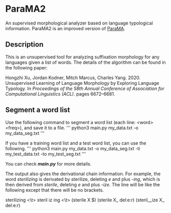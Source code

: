# ParaMA2
An supervised morphological analyzer based on language typological information. ParaMA2 is an improved version of [ParaMA](https://github.com/xuhongzhi/ParaMA).

## Description
This is an unsupervised tool for analyzing suffixation morphology for any languages given a list of words. The details of the algorithm can be found in the following paper:

Hongzhi Xu, Jordan Kodner, Mitch Marcus, Charles Yang. 2020. Unsupervised Learning of Language Morphology by Exploring Language Typology. In *Proceedings of the 58th Annual Conference of Association for Computational Linguistics (ACL)*. pages 6672–6681. 

## Segment a word list
Use the following command to segment a word list (each line: \<word\> \<freq\>), and save it to a file. 
'''
python3 main.py my_data.txt -o my_data_seg.txt
'''

If you have a training word list and a test word list, you can use the following.
'''
python3 main.py my_data.txt -o my_data_seg.txt -ti my_test_data.txt -to my_test_seg.txt
'''

You can check ***main.py*** for more details.

The output also gives the derivational chain information. For example, the word _sterilizing_ is derivated by sterilize, deleting _e_ and plus _-ing_, which is then derived from _sterile_, deleting _e_ and plus _-ize_. The line will be like the following except that there will be no brackets.

sterilizing \<\t\> steril iz ing \<\t\> (sterile X $) (sterile X_<ize> del:e:r) (steril__ize X_<ing> del:e:r)
